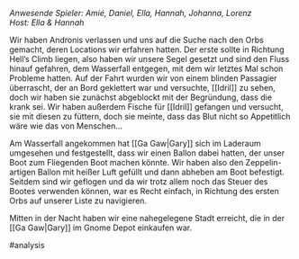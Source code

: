 _Anwesende Spieler: Amié, Daniel, Ella, Hannah, Johanna, Lorenz_  
_Host: Ella & Hannah_

Wir haben Andronis verlassen und uns auf die Suche nach den Orbs gemacht, deren Locations wir erfahren hatten. Der erste sollte in Richtung Hell’s Climb liegen, also haben wir unsere Segel gesetzt und sind den Fluss hinauf gefahren, dem Wasserfall entgegen, mit dem wir letztes Mal schon Probleme hatten. Auf der Fahrt wurden wir von einem blinden Passagier überrascht, der an Bord geklettert war und versuchte, [[Idril]] zu sehen, doch wir haben sie zunächst abgeblockt mit der Begründung, dass die krank sei. Wir haben außerdem Fische für [[Idril]] gefangen und versucht, sie mit diesen zu füttern, doch sie meinte, dass das Blut nicht so Appetitlich wäre wie das von Menschen…

Am Wasserfall angekommen hat [[Ga Gaw|Gary]] sich im Laderaum umgesehen und festgestellt, dass wir einen Ballon dabei hatten, der unser Boot zum Fliegenden Boot machen könnte. Wir haben also den Zeppelin-artigen Ballon mit heißer Luft gefüllt und dann abheben am Boot befestigt. Seitdem sind wir geflogen und da wir trotz allem noch das Steuer des Bootes verwenden können, war es Recht einfach, in Richtung des ersten Orbs auf unserer Liste zu navigieren.

Mitten in der Nacht haben wir eine nahegelegene Stadt erreicht, die in der [[Ga Gaw|Gary]] im Gnome Depot einkaufen war.

#analysis